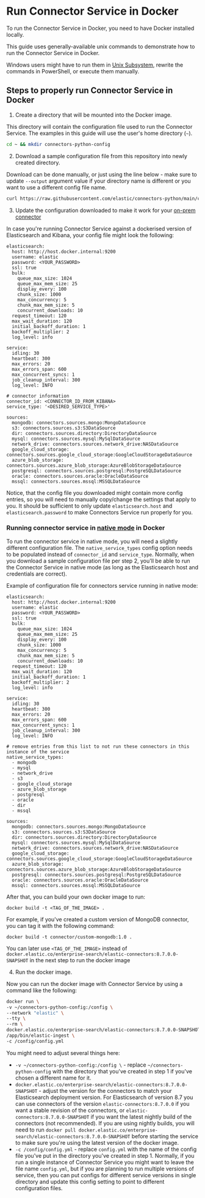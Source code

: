 # Run Connector Service in Docker

To run the Connector Service in Docker, you need to have Docker installed locally.

This guide uses generally-available unix commands to demonstrate how to run the Connector Service in Docker.

Windows users might have to run them in [Unix Subsystem](https://learn.microsoft.com/en-us/windows/wsl/about), rewrite the commands in PowerShell, or execute them manually.

## Steps to properly run Connector Service in Docker

1. Create a directory that will be mounted into the Docker image.

This directory will contain the configuration file used to run the Connector Service. The examples in this guide will use the user's home directory (`~`).

```sh
cd ~ && mkdir connectors-python-config
```

2. Download a sample configuration file from this repository into newly created directory.

Download can be done manually, or just using the line below - make sure to update `--output` argument value if your directory name is different or you want to use a different config file name.

```sh
curl https://raw.githubusercontent.com/elastic/connectors-python/main/config.yml --output ~/connectors-python-config/config.yml
```

3. Update the configuration downloaded to make it work for your [on-prem connector](https://www.elastic.co/guide/en/enterprise-search/current/build-connector.html#build-connector-usage)

In case you're running Connector Service against a dockerised version of Elasticsearch and Kibana, your config file might look the following:

```
elasticsearch:
  host: http://host.docker.internal:9200
  username: elastic
  password: <YOUR_PASSWORD>
  ssl: true
  bulk:
    queue_max_size: 1024
    queue_max_mem_size: 25
    display_every: 100
    chunk_size: 1000
    max_concurrency: 5
    chunk_max_mem_size: 5
    concurrent_downloads: 10
  request_timeout: 120
  max_wait_duration: 120
  initial_backoff_duration: 1
  backoff_multiplier: 2
  log_level: info

service:
  idling: 30
  heartbeat: 300
  max_errors: 20
  max_errors_span: 600
  max_concurrent_syncs: 1
  job_cleanup_interval: 300
  log_level: INFO
  
# connector information
connector_id: <CONNECTOR_ID_FROM_KIBANA>
service_type: '<DESIRED_SERVICE_TYPE>'

sources:
  mongodb: connectors.sources.mongo:MongoDataSource
  s3: connectors.sources.s3:S3DataSource
  dir: connectors.sources.directory:DirectoryDataSource
  mysql: connectors.sources.mysql:MySqlDataSource
  network_drive: connectors.sources.network_drive:NASDataSource
  google_cloud_storage: connectors.sources.google_cloud_storage:GoogleCloudStorageDataSource
  azure_blob_storage: connectors.sources.azure_blob_storage:AzureBlobStorageDataSource
  postgresql: connectors.sources.postgresql:PostgreSQLDataSource
  oracle: connectors.sources.oracle:OracleDataSource
  mssql: connectors.sources.mssql:MSSQLDataSource
```

Notice, that the config file you downloaded might contain more config entries, so you will need to manually copy/change the settings that apply to you. It should be sufficient to only update `elasticsearch.host` and `elasticsearch.password` to make Connectors Service run properly for you.

### Running connector service in [native mode](https://www.elastic.co/guide/en/enterprise-search/current/native-connectors.html) in Docker

To run the connector service in native mode, you will need a slightly different configuration file. The `native_service_types` config option needs to be populated instead of `connector_id` and `service_type`. Normally, when you download a sample configuration file per step 2, you'll be able to run the Connector Service in native mode (as long as the Elasticsearch host and credentials are correct).

Example of configuration file for connectors service running in native mode:

```
elasticsearch:
  host: http://host.docker.internal:9200
  username: elastic
  password: <YOUR_PASSWORD>
  ssl: true
  bulk:
    queue_max_size: 1024
    queue_max_mem_size: 25
    display_every: 100
    chunk_size: 1000
    max_concurrency: 5
    chunk_max_mem_size: 5
    concurrent_downloads: 10
  request_timeout: 120
  max_wait_duration: 120
  initial_backoff_duration: 1
  backoff_multiplier: 2
  log_level: info

service:
  idling: 30
  heartbeat: 300
  max_errors: 20
  max_errors_span: 600
  max_concurrent_syncs: 1
  job_cleanup_interval: 300
  log_level: INFO
  
# remove entries from this list to not run these connectors in this instance of the service
native_service_types:
  - mongodb
  - mysql
  - network_drive
  - s3
  - google_cloud_storage
  - azure_blob_storage
  - postgresql
  - oracle
  - dir
  - mssql

sources:
  mongodb: connectors.sources.mongo:MongoDataSource
  s3: connectors.sources.s3:S3DataSource
  dir: connectors.sources.directory:DirectoryDataSource
  mysql: connectors.sources.mysql:MySqlDataSource
  network_drive: connectors.sources.network_drive:NASDataSource
  google_cloud_storage: connectors.sources.google_cloud_storage:GoogleCloudStorageDataSource
  azure_blob_storage: connectors.sources.azure_blob_storage:AzureBlobStorageDataSource
  postgresql: connectors.sources.postgresql:PostgreSQLDataSource
  oracle: connectors.sources.oracle:OracleDataSource
  mssql: connectors.sources.mssql:MSSQLDataSource
```

After that, you can build your own docker image to run:

```
docker build -t <TAG_OF_THE_IMAGE> .
```

For example, if you've created a custom version of MongoDB connector, you can tag it with the following command:

```
docker build -t connector/custom-mongodb:1.0 .
```

You can later use `<TAG_OF_THE_IMAGE>` instead of `docker.elastic.co/enterprise-search/elastic-connectors:8.7.0.0-SNAPSHOT` in the next step to run the docker image

4. Run the docker image.

Now you can run the docker image with Connector Service by using a command like the following:

```sh
docker run \
-v ~/connectors-python-config:/config \
--network "elastic" \
--tty \
--rm \
docker.elastic.co/enterprise-search/elastic-connectors:8.7.0.0-SNAPSHOT \
/app/bin/elastic-ingest \
-c /config/config.yml
```

You might need to adjust several things here:
- `-v ~/connectors-python-config:/config \` - replace `~/connectors-python-config` with the directory that you've created in step 1 if you've chosen a different name for it.
- `docker.elastic.co/enterprise-search/elastic-connectors:8.7.0.0-SNAPSHOT` - adjust the version for the connectors to match your Elasticsearch deployment version. For Elasticsearch of version 8.7 you can use connectors of the version `elastic-connectors:8.7.0.0` if you want a stable revision of the connectors, or `elastic-connectors:8.7.0.0-SNAPSHOT` if you want the latest nightly build of the connectors (not recommended). If you are using nightly builds, you will need to run `docker pull docker.elastic.co/enterprise-search/elastic-connectors:8.7.0.0-SNAPSHOT` before starting the service to make sure you're using the latest version of the docker image.
- `-c /config/config.yml` - replace `config.yml` with the name of the config file you've put in the directory you've created in step 1. Normally, if you run a single instance of Connector Service you might want to leave the file name `config.yml`, but if you are planning to run multiple versions of service, then you can put configs for different service versions in single directory and update this config setting to point to different configuration files.
